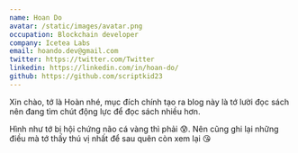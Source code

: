 ```yaml
---
name: Hoan Do
avatar: /static/images/avatar.png
occupation: Blockchain developer
company: Icetea Labs
email: hoando.dev@gmail.com
twitter: https://twitter.com/Twitter
linkedin: https://linkedin.com/in/hoan-do/
github: https://github.com/scriptkid23
---
```


Xin chào, tớ là Hoàn nhé, mục đích chính tạo ra blog này là tớ lười đọc sách nên đang tìm chút động lực để đọc sách nhiều hơn.

Hình như tớ bị hội chứng não cá vàng thì phải 😰. Nên cũng ghi lại những điều mà tớ thấy thú vị nhất để sau quên còn xem lại 😘
